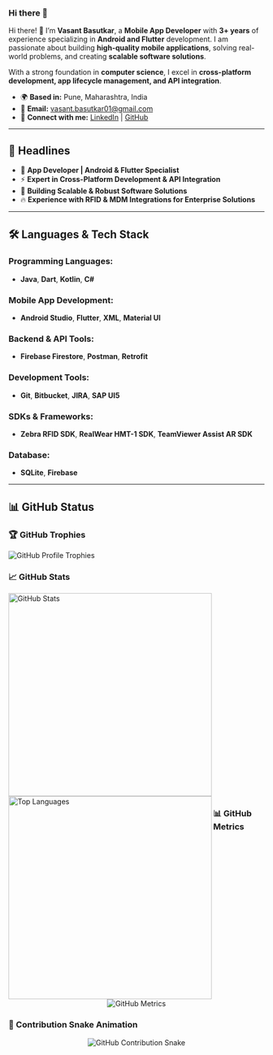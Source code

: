 ### Hi there 👋  

Hi there! 👋 I’m **Vasant Basutkar**, a **Mobile App Developer** with **3+ years** of experience specializing in **Android and Flutter** development. I am passionate about building **high-quality mobile applications**, solving real-world problems, and creating **scalable software solutions**.  

With a strong foundation in **computer science**, I excel in **cross-platform development, app lifecycle management, and API integration**.  

- 🌍 **Based in:** Pune, Maharashtra, India  
- 📧 **Email:** [vasant.basutkar01@gmail.com](mailto:vasant.basutkar01@gmail.com)  
- 🔗 **Connect with me:** [LinkedIn](https://www.linkedin.com/in/vasant-basutkar-a0854513b/) | [GitHub](https://github.com/insidetech21)  

---

## 🚀 **Headlines**  

- 📱 **App Developer | Android & Flutter Specialist**  
- ⚡ **Expert in Cross-Platform Development & API Integration**  
- 🎯 **Building Scalable & Robust Software Solutions**  
- 🔥 **Experience with RFID & MDM Integrations for Enterprise Solutions**  

---

## 🛠 **Languages & Tech Stack**  

### **Programming Languages:**  
- **Java**, **Dart**, **Kotlin**, **C#**  

### **Mobile App Development:**  
- **Android Studio**, **Flutter**, **XML**, **Material UI**  

### **Backend & API Tools:**  
- **Firebase Firestore**, **Postman**, **Retrofit**  

### **Development Tools:**  
- **Git**, **Bitbucket**, **JIRA**, **SAP UI5**  

### **SDKs & Frameworks:**  
- **Zebra RFID SDK**, **RealWear HMT-1 SDK**, **TeamViewer Assist AR SDK**  

### **Database:**  
- **SQLite**, **Firebase**  

---

## 📊 **GitHub Status**  

### 🏆 GitHub Trophies  
<p><img src="https://github-profile-trophy.vercel.app/?username=insidetech21&theme=dracula&margin-w=15&margin-h=15" alt="GitHub Profile Trophies" /></p>

### 📈 GitHub Stats  
<p>
  <img align="center" src="https://github-readme-stats.vercel.app/api?username=insidetech21&show_icons=true&locale=en&theme=dracula" alt="GitHub Stats" style="width:400px;" />
  <img align="left" src="https://github-readme-stats.vercel.app/api/top-langs?username=insidetech21&show_icons=true&locale=en&layout=compact&theme=dracula" alt="Top Languages" style="width:400px;" />
</p>  

### 📊 GitHub Metrics  
<p align="center">
  <img src="https://metrics.lecoq.io/insidetech21?template=classic&config.timezone=Asia%2FKolkata" alt="GitHub Metrics" />
</p>

### 🐍 Contribution Snake Animation  
<p align="center">
  <picture>
    <source media="(prefers-color-scheme: dark)" srcset="https://github.com/insidetech21/insidetech21/blob/output/github-contribution-grid-snake-dark.svg">
    <source media="(prefers-color-scheme: light)" srcset="https://github.com/insidetech21/insidetech21/blob/output/github-contribution-grid-snake.svg">
    <img alt="GitHub Contribution Snake" src="https://github.com/insidetech21/insidetech21/blob/output/github-contribution-grid-snake.svg">
  </picture>
</p>










